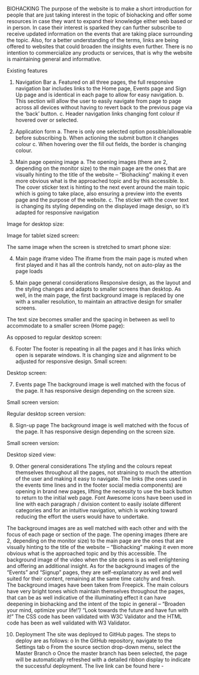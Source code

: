 BIOHACKING
The purpose of the website is to make a short introduction for people that are just taking interest in the topic of biohacking and offer some resources in case they want to expand their knowledge either web based or in person. 
In case their interest is sparked they can further subscribe to receive updated information on the events that are taking place surrounding the topic.
Also, for a better understanding of the terms, links are being offered to websites that could broaden the insights even further.
There is no intention to commercialize any products or services, that is why the website is maintaining general and informative.

 
Existing features
1)	Navigation Bar
a.	Featured on all three pages, the full responsive navigation bar includes links to the  Home page, Events page and Sign Up page and is identical in each page to allow for easy navigation.
b.	This section will allow the user to easily navigate from page to page across all devices without having to revert back to the previous page via the ‘back’ button.
c.	Header navigation links changing font colour if hovered over or selected.
 
2)	Application form
a.	There is only one selected option possible/allowable before subscribing
b.	When actioning the submit button it changes colour
c.	When hovering over the fill out fields, the border is changing colour.

                     











3)	Main page opening image
a.	The opening images (there are 2, depending on the monitor size) to the main page are the ones that are visually hinting to the title of the website – “Biohacking” making it even more obvious what is the approached topic and by this accessible.
b.	The cover sticker text is hinting to the next event around the main topic which is going to take place, also ensuring a preview into the events page and the purpose of the website.
c.	The sticker with the cover text is changing its styling depending on the displayed image design, so it’s adapted for responsive navigation


























Image for desktop size:
 




Image for tablet sized screen:
 









The same image when the screen is stretched to smart phone size:
 




4)	Main page iframe video
The iframe from the main page is muted when first played and it has all the controls handy, not on auto-play as the page loads
 
 

5)	Main page general considerations
Responsive design, as the layout and the styling changes and adapts to smaller screens than desktop. As well, in the main page, the first background image is replaced by one with a smaller resolution, to maintain an attractive design for smaller screens.
 





The text size becomes smaller and the spacing in between as well to accommodate to a smaller screen (Home page):
 







As opposed to regular desktop screen:
 

6)	Footer
The footer is repeating in all the pages and it has links which open is separate windows. It is changing size and alignment to be adjusted for responsive design.
Small screen:
 


Desktop screen:
 

7)	Events page
The background image is well matched with the focus of the page. It has responsive design depending on the screen size.














Small screen version:
 



Regular desktop screen version:
 

8)	Sign-up page
The background image is well matched with the focus of the page. It has responsive design depending on the screen size.







Small screen version:
 







Desktop sized view:
  

9)	Other general considerations
The styling and the colours repeat themselves throughout all the pages, not straining to much the attention of the user and making it easy to navigate.
The links (the ones used in the events time lines and in the footer social media components) are opening in brand new pages, lifting the necessity to use the back button to return to the initial web page. 
Font Awesome icons have been used in line with each paragraph / division content to easily isolate different categories and for an intuitive navigation, which is working toward reducing the effort the users would have to undertake.
 

The background images are as well matched with each other and with the focus of each page or section of the page. The opening images (there are 2, depending on the monitor size) to the main page are the ones that are visually hinting to the title of the website – “Biohacking” making it even more obvious what is the approached topic and by this accessible.
The background image of the video when the site opens is as well enlightening and offering an additional insight.
As for the background images of the “Events” and “Signup” pages, they are self-explanatory as well and well suited for their content, remaining at the same time catchy and fresh.   
The background images have been taken from Freepick.
The main colours have very bright tones which maintain themselves throughout the pages, that can be as well indicative of the illuminating effect it can have deepening in biohacking and the intent of the topic in general – “Broaden your mind, optimize your life!”/ “Look towards the future and have fun with it!”
The CSS code has been validated with W3C Validator and the HTML code has been as well validated with W3 Validator.



10)	Deployment
The site was deployed to GitHub pages. The steps to deploy are as follows:
o	In the GitHub repository, navigate to the Settings tab
o	From the source section drop-down menu, select the Master Branch
o	Once the master branch has been selected, the page will be automatically refreshed with a detailed ribbon display to indicate the successful deployment.
The live link can be found here -  



